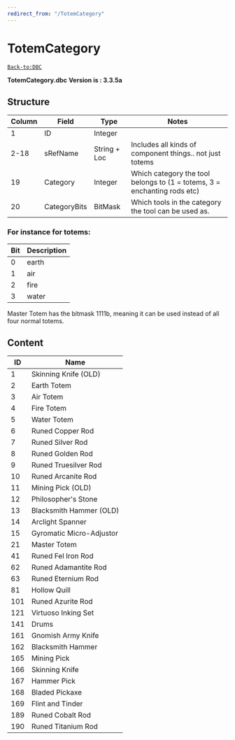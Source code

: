 ```yaml
---
redirect_from: "/TotemCategory"
---
```


# TotemCategory

[`Back-to:DBC`](dbc-index.md)

**TotemCategory.dbc**
**Version is : 3.3.5a**

## Structure

| Column | Field        | Type         | Notes                                                                    |
|--------|--------------|--------------|--------------------------------------------------------------------------|
| 1      | ID           | Integer      |                                                                          |
| 2-18   | sRefName     | String + Loc | Includes all kinds of component things.. not just totems                 |
| 19     | Category     | Integer      | Which category the tool belongs to (1 = totems, 3 = enchanting rods etc) |
| 20     | CategoryBits | BitMask      | Which tools in the category the tool can be used as.                     |

### For instance for totems:

| Bit | Description |
|-----|-------------|
| 0   | earth       |
| 1   | air         |
| 2   | fire        |
| 3   | water       |

Master Totem has the bitmask 1111b, meaning it can be used instead of all four normal totems.

## **Content**

| ID  | Name                     |
|-----|--------------------------|
| 1   | Skinning Knife (OLD)     |
| 2   | Earth Totem              |
| 3   | Air Totem                |
| 4   | Fire Totem               |
| 5   | Water Totem              |
| 6   | Runed Copper Rod         |
| 7   | Runed Silver Rod         |
| 8   | Runed Golden Rod         |
| 9   | Runed Truesilver Rod     |
| 10  | Runed Arcanite Rod       |
| 11  | Mining Pick (OLD)        |
| 12  | Philosopher's Stone      |
| 13  | Blacksmith Hammer (OLD)  |
| 14  | Arclight Spanner         |
| 15  | Gyromatic Micro-Adjustor |
| 21  | Master Totem             |
| 41  | Runed Fel Iron Rod       |
| 62  | Runed Adamantite Rod     |
| 63  | Runed Eternium Rod       |
| 81  | Hollow Quill             |
| 101 | Runed Azurite Rod        |
| 121 | Virtuoso Inking Set      |
| 141 | Drums                    |
| 161 | Gnomish Army Knife       |
| 162 | Blacksmith Hammer        |
| 165 | Mining Pick              |
| 166 | Skinning Knife           |
| 167 | Hammer Pick              |
| 168 | Bladed Pickaxe           |
| 169 | Flint and Tinder         |
| 189 | Runed Cobalt Rod         |
| 190 | Runed Titanium Rod       |
